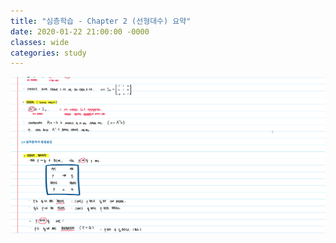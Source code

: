 ```yaml
---
title: "심층학습 - Chapter 2 (선형대수) 요약"
date: 2020-01-22 21:00:00 -0000
classes: wide
categories: study
---
```


![1](assets/images/deep_learning_onenote/chapter2/1.png)
